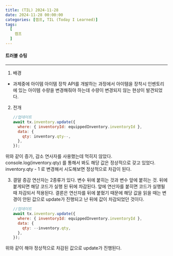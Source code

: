 ```yaml
---
title: (TIL) 2024-11-28
date: 2024-11-28 00:00:00
categories: [캠프, TIL (Today I Learned)]
tags:
  [
    캠프
  ]
---
```


#### 트러블 슈팅
---

1. 배경 
  - 과제중에 아이템 아이템 장착 API를 개발하는 과정에서 아이템을 장착시 인벤토리에 있는 아이템 수량을 변경해줘야 하는데 수량이 변경되지 않는 현상이 발견되었다.  
      
2. 전개  
    ```javascript
    //업데이트
    await tx.inventory.update({
      where: { inventoryId: equippedInventory.inventoryId },
      data: {
        qty: inventory.qty--,
      },
    });
    ```  
  위와 같이 증가, 감소 연사자를 사용했는데 먹히지 않았다. console.log(inventory.qty) 를 통해서 봐도 해당 값은 정상적으로 갖고 있었다. inventory.qty - 1 로 변경해서 시도해보면 정상적으로 차감이 된다.

3. 결말
  증감 연산자는 2종류가 있다. 변수 뒤에 붙히는 것과 변수 앞에 붙히는 것. 뒤에 붙게되면 해당 코드가 실행 된 뒤에 차감된다. 앞에 연산자를 붙히면 코드가 실행될때 차감되서 적용된다. 결론은 연산자를 뒤에 붙혔기 때문에 해당 값을 읽을 때는 변경이 안된 값으로 update가 진행되고 난 뒤에 값이 차감되었던 것이다. 

    ```javascript
    //업데이트
    await tx.inventory.update({
      where: { inventoryId: equippedInventory.inventoryId },
      data: {
        qty: --inventory.qty,
      },
    });
    ```  

  위와 같이 해야 정상적으로 차감된 값으로 update가 진행된다. 


  

